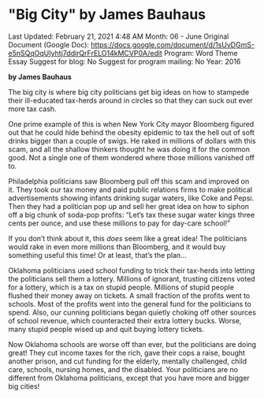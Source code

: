 # "Big City" by James Bauhaus

Last Updated: February 21, 2021 4:48 AM
Month: 06 - June
Original Document (Google Doc): https://docs.google.com/document/d/1sUvDGmS-e5nSQqOqUIyhtj7ddirQrFrELO14kMCVP0A/edit
Program: Word Theme Essay
Suggest for blog: No
Suggest for program mailing: No
Year: 2016

**by James Bauhaus**

The big city is where big city politicians get big ideas on how to stampede their ill-educated tax-herds around in circles so that they can suck out ever more tax cash.

One prime example of this is when New York City mayor Bloomberg figured out that he could hide behind the obesity epidemic to tax the hell out of soft drinks bigger than a couple of swigs. He raked in millions of dollars with this scam, and all the shallow thinkers thought he was doing it for the common good. Not a single one of them wondered where those millions vanished off to.

Philadelphia politicians saw Bloomberg pull off this scam and improved on it. They took our tax money and paid public relations firms to make political advertisements showing infants drinking sugar waters, like Coke and Pepsi. Then they had a politician pop up and sell her great idea on how to siphon off a big chunk of soda-pop profits: “Let’s tax these sugar water kings three cents per ounce, and use these millions to pay for day-care school!”

If you don’t think about it, this *does* seem like a great idea! The politicians would rake in even more millions than Bloomberg, and it would buy something useful this time! Or at least, that’s the plan…

Oklahoma politicians used school funding to trick their tax-herds into letting the politicians sell them a lottery. Millions of ignorant, trusting citizens voted for a lottery, which is a tax on stupid people. Millions of stupid people flushed their money away on tickets. A small fraction of the profits went to schools. Most of the profits went into the general fund for the politicians to spend. Also, our cunning politicians began quietly choking off other sources of school revenue, which counteracted their extra lottery bucks. Worse, many stupid people wised up and quit buying lottery tickets.

Now Oklahoma schools are worse off than ever, but the politicians are doing great! They cut income taxes for the rich, gave their cops a raise, bought another prison, and cut funding for the elderly, mentally challenged, child care, schools, nursing homes, and the disabled. Your politicians are no different from Oklahoma politicians, except that you have more and bigger big cities!